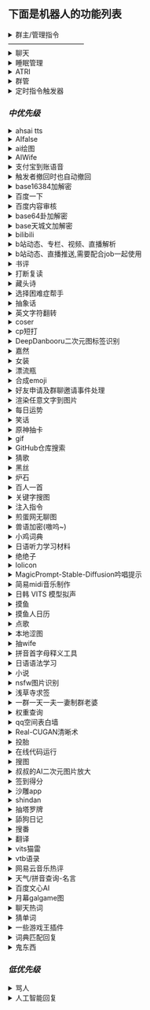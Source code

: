 ## 下面是机器人的功能列表

<details>
  <summary>群主/管理指令</summary>

  - [x] /启用 xxx (在发送的群启用xx功能)

  - [x] /禁用 xxx (在发送的群禁用xx功能)

  - [x] /服务列表
  
  - [x] /用法 xxx

  * 以上功能仅群主/管理可使用

</details>
———————————
<details>
  <summary>聊天</summary>

  - [x] [BOT名字]

  - [x] [戳一戳BOT]

  - [x] 空调开

  - [x] 空调关

  - [x] 群温度

  - [x] 设置温度[正整数]

</details>
<details>
  <summary>睡眠管理</summary>

  - [x] 早安 | 晚安

</details>
<details>
  <summary>ATRI</summary>
  `
  - [x] 具体指令看 /用法 atri

</details>
<details>
  <summary>群管</summary>

  - [x] 禁言[@xxx][分钟]

  - [x] 解除禁言[@xxx]

  - [x] 我要自闭 | 禅定 x [分钟 | 小时 | 天]

  - [x] 开启全员禁言

  - [x] 解除全员禁言

  - [x] 升为管理[@xxx]

  - [x] 取消管理[@xxx]

  - [x] 修改名片[@xxx][xxx]

  - [x] 修改头衔[@xxx][xxx]

  - [x] 申请头衔[xxx]

  - [x] 踢出群聊[@xxx]

  - [x] 退出群聊[群号]@Bot

  - [x] \*入群欢迎

  - [x] \*退群通知

  - [x] 设置欢迎语[欢迎~]  可选添加 [{at}] [{nickname}] [{avatar}] [{id}]

  - [x] 在[MM]月[dd]日的[hh]点[mm]分时(用[url])提醒大家[xxx]

  - [x] 在[MM]月[每周 | 周几]的[hh]点[mm]分时(用[url])提醒大家[xxx]

  - [x] 取消在[MM]月[dd]日的[hh]点[mm]分的提醒

  - [x] 取消在[MM]月[每周 | 周几]的[hh]点[mm]分的提醒

  - [x] 在"cron"时(用[url])提醒大家[xxx]

  - [x] 取消在"cron"的提醒

  - [x] 列出所有提醒

  - [x] 翻牌

  - [x] [开启 | 关闭]入群验证

  - [x] [开启 | 关闭]gist加群自动审批

  - [x] 对信息回复:[设置 | 取消]精华

  - [x] 取消精华 [信息ID]

  - [x] /精华列表

  - [ ] 同意好友请求

  - [x] 对信息回复: 撤回

  - [ ] 警告[@xxx]

  - 注：使用gist加群自动审批，请在群介绍添加以下说明，同时开启`需要回答问题并由管理员审核`：加群请在github新建一个gist，其文件名为本群群号的字符串的md5(小写)，内容为一行，是当前unix时间戳(10分钟内有效)。然后请将您的用户名和gist哈希(小写)按照username/gisthash的格式填写到回答即可。

  - 设置欢迎语可选添加参数说明：{at}可在发送时艾特被欢迎者 {nickname}是被欢迎者名字 {avatar}是被欢迎者头像 {uid}是被欢迎者QQ号 {gid}是当前群群号 {groupname} 是当前群群名

</details>
<details>
  <summary>定时指令触发器</summary>

  - 注意：触发器具有限速，每 2s 仅允许最多一次触发

  - [x] 记录以"完全匹配关键词"触发的(代表我执行的)指令

  - [x] 取消以"完全匹配关键词"触发的(代表我执行的)指令

  - [x] 记录在"cron"触发的(别名xxx的)指令

  - [x] 取消在"cron"触发的指令

  - [x] 查看所有触发指令

  - [x] 查看在"cron"触发的指令

  - [x] 查看以"完全匹配关键词"触发的(代表我执行的)指令

  - [x] 注入指令结果：任意指令

  - [x] 执行指令：任意指令

  - 注：任意指令可以使用形如`?::参数1提示语::1!`,`?::参数2提示语::2!`,`?::?可选参数3提示语，不回答将填入空值::3!`,`!::从url获取的参数::4!`,`!::?可选的从url获取的参数，出错将填入空值::5!`的未定参数，在注入时一一匹配

  - 一些示例

> 每日9:30推送摸鱼人日历

```
记录在"30 9 * * *"触发的指令
run[CQ:image,file=https://api.vvhan.com/api/moyu]
```

> 每日12:00以1/2概率执行coser指令

```python
记录在"0 12 * * *"触发的指令
注入指令结果：>runcoderaw py
from random import random
if random() > 0.5: print('coser')
else: print('今天没有coser哦~')
```

> 每日15:00询问设置定时者否想看coser

```python
记录在"0 15 * * *"触发的指令
注入指令结果：>runcoderaw py
if '?::想看coser吗？::1!' == '想': print('coser')
else: print('好吧')
```

> 自行编写简易的选择困难症助手小插件

```python
记录以"简易的选择困难症助手"触发的指令
执行指令：>runcoderaw py
from random import random
if random() > 0.5: print('您最终会选?::请输入您的选择1::1!')
else: print('您最终会选?::请输入您的选择2::2!')
简易的选择困难症助手
```

> 自行编写随机b站404页趣图插件

```python
记录以"随机b站404页趣图"触发的代表我执行的指令
注入指令结果：>runcoderaw py
import json
j = json.loads(r'''!::https://api.iyk0.com/bili_chart::1!''')
print("run[CQ:image,file="+j["img"]+"]")
随机b站404页趣图
```

![随机b站404页趣图](https://user-images.githubusercontent.com/41315874/157371451-c09ad3bb-c61a-4a42-9c47-fab3305bc0f8.png)

  - [x] [我|大家|有人][说|问][正则表达式]你[答|说|做|执行][模版]

  - [x] [查看|看看][我|大家|有人][说|问][正则表达式]

  - [x] 删除[大家|有人|我][说|问|让你做|让你执行][正则表达式]

  - 注：模版是指含有`$1` `$2`这样的未定参数，会在正则匹配时按顺序填入子匹配对应值

</details>

### *中优先级*
<details>
  <summary>ahsai tts</summary>

  - [x] 使[ 伊織弓鶴 | 紲星あかり | 結月ゆかり | 京町セイカ |東北きりたん | 東北イタコ | ついなちゃん標準語 | ついなちゃん関西弁 | 音街ウナ | 琴葉茜 | 吉田くん | 民安ともえ | 桜乃そら | 月読アイ | 琴葉葵 | 東北ずん子 | 月読ショウタ | 水奈瀬コウ ]说(日语)

</details>
<details>
  <summary>AIfalse</summary>

  - [x] 查询计算机当前活跃度: [检查身体 | 自检 | 启动自检 | 系统状态]

  - [x] 设置默认限速为每 m [分钟 | 秒] n 次触发

</details>
<details>
  <summary>ai绘图</summary>

  - [x] [ ai绘图 | 生成色图 | 生成涩图 | ai画图 ] xxx

  - [x] [ ai高级绘图 | 高级生成色图 | 高级生成涩图 | ai高级画图 ] xxx

  - [x] [ 以图绘图 | 以图生图 | 以图画图 ] xxx [图片]|@xxx|[qq号]
  
  - [x] 设置ai绘图配置 [server] [token]
  
  - [x] 设置ai绘图撤回时间90s
  
  - [x] 查看ai绘图配置
  
  例: 设置ai绘图配置 http://91.216.169.75:5010 abc

  参考服务器 http://91.217.139.190:5010, http://91.216.169.75:5010, http://185.80.202.180:5010

  通过 http://91.217.139.190:5010/token 获取token

</details>
<details>
  <summary>AIWife</summary>

  - [x] waifu | 随机waifu(从[100000个AI生成的waifu](https://www.thiswaifudoesnotexist.net/)中随机一位)

</details>
<details>
  <summary>支付宝到账语音</summary>

  - [x] 支付宝到账 1

</details>
<details>
  <summary>触发者撤回时也自动撤回</summary>


  - [x] 撤回一条消息

</details>
<details>
  <summary>base16384加解密</summary>

  - [x] 加密xxx

  - [x] 解密xxx

  - [x] 用yyy加密xxx

  - [x] 用yyy解密xxx

</details>
<details>
  <summary>百度一下</summary>

  - [x] 百度下[xxx]

</details>
<details>
  <summary>百度内容审核</summary>

  - [x] 获取BDAkey

  - [x] 配置BDAKey [API Key] [Secret Key]

  - [x] 获取BDAkey

  - [x] [开启|关闭]内容审核

  - [x] [开启|关闭]撤回提示

  - [x] [开启|关闭]详细提示

  - [x] [开启|关闭]撤回禁言

  - [x] [开启|关闭]禁言累加

  - [x] [开启|关闭]文本检测

  - [x] [开启|关闭]图像检测

  - [x] 设置最大禁言时间[分钟，默认:60,最大43200]

  - [x] 设置每次累加时间[分钟，默认:1]

  - [x] 设置撤回禁言时间[分钟，默认:1]

  - [x] 查看检测类型

  - [x] 查看检测配置

  - [x] 测试文本检测[文本内容]

  - [x] 测试图像检测[图片]

  - [x] 设置检测类型[类型编号]

  - [x] 设置不检测类型[类型编号]

    检测类型编号列表:[1:违禁违规|2:文本色情|3:敏感信息|4:恶意推广|5:低俗辱骂|6:恶意推广-联系方式|7:恶意推广-软文推广]
</details>
<details>
  <summary>base64卦加解密</summary>

  - [x] 六十四卦加密xxx

  - [x] 六十四卦解密xxx

  - [x] 六十四卦用yyy加密xxx

  - [x] 六十四卦用yyy解密xxx

</details>
<details>
  <summary>base天城文加解密</summary>

  - [x] 天城文加密xxx

  - [x] 天城文解密xxx

  - [x] 天城文用yyy加密xxx

  - [x] 天城文用yyy解密xxx

</details>
<details>
  <summary>bilibili</summary>

  - [x] >vup info [xxx]

  - [x] >user info [xxx]

  - [x] 查成分 [xxx]

  - [x] 查弹幕 [xxx] 2 (最后一个参数是页码)

  - [x] 设置b站cookie b_ut=7;buvid3=0;i-wanna-go-back=-1;innersign=0; (最好把cookie设全)

    获取Cookie可以使用[这个工具](https://github.com/XiaoMiku01/login_bili_go)
    
  - [x] 更新vup

</details>
<details>
  <summary>b站动态、专栏、视频、直播解析</summary>

  - [x] t.bilibili.com/642277677329285174 | bilibili.com/read/cv17134450 | bilibili.com/video/BV13B4y1x7pS | live.bilibili.com/22603245

</details>
<details>
  <summary>b站动态、直播推送,需要配合job一起使用</summary>

  - [x] 添加b站订阅[uid|name]

  - [x] 取消b站订阅[uid|name]
  
  - [x] 取消b站动态订阅[uid|name]
  
  - [x] 取消b站直播订阅[uid|name]
  
  - [x] b站推送列表
  
  - [x] 拉取b站推送 (使用job执行定时任务------记录在"@every 10s"触发的指令) 

</details>
<details>
  <summary>书评</summary>

  - [x] 书评[xxx]

  - [x] 随机书评

</details>
<details>
  <summary>打断复读</summary>

  - [x] (打断三次以上的复读)

</details>
<details>
  <summary>藏头诗</summary>

  - [x] 藏头诗[xxx]

  - [x] 藏尾诗[xxx]

</details>
<details>
  <summary>选择困难症帮手</summary>

  - [x] 选择[选择项1]还是[选项2]还是[更多选项]

</details>
<details>
  <summary>抽象话</summary>

  - [x] 抽象翻译[xxx]

</details>
<details>
  <summary>英文字符翻转</summary>

  - [x] 翻转 I love you

</details>
<details>
  <summary>coser</summary>

  - [x] coser

</details>
<details>
  <summary>cp短打</summary>

  - [x] 组cp[@xxx][@xxx]

  - [x] 磕cp大老师 雪乃

</details>
<details>
  <summary>DeepDanbooru二次元图标签识别</summary>

  - [x] 鉴赏图片[图片]

</details>
<details>
  <summary>嘉然</summary>

  - [x] 小作文

  - [x] 发大病

  - [x] 教你一篇小作文[作文]

</details>
<details>
  <summary>女装</summary>

  - [x] 女装

  - [x] 男装
  
  - [x] 随机女装
  
  - [x] 随机男装

</details>
<details>
  <summary>漂流瓶</summary>

  - [x] @Bot pick (随机捞一个漂流瓶)

  - [x] @Bot throw xxx (投递内容xxx,支持图片文字,投递内容需要大于10个字符或者带有图片)

</details>
<details>
  <summary>合成emoji</summary>

  - [x] [emoji][emoji]

</details>
<details>
  <summary>好友申请及群聊邀请事件处理</summary>

  - [x] [开启|关闭]自动同意[申请|邀请|主人]

  - [x] [同意|拒绝][申请|邀请][flag]

  - flag跟随事件一起发送, 默认同意主人的事件

</details>
<details>
  <summary>渲染任意文字到图片</summary>

  - [x] (用[终末体|终末变体|紫罗兰体|樱酥体|Consolas体|苹方体])渲染文字xxx
</details>
<details>
  <summary>每日运势</summary>

  - [x] 运势 | 抽签

  - [x] 设置底图[车万 DC4 爱因斯坦 星空列车 樱云之恋 富婆妹 李清歌 公主连结 原神 明日方舟 碧蓝航线 碧蓝幻想 战双 阴阳师 赛马娘 东方归言录 奇异恩典 夏日口袋 ASoul Hololive]

</details>
<details>
  <summary>笑话</summary>

  - [x] 讲个笑话[@xxx|qq号|人名] | 夸夸[@xxx|qq号|人名]

</details>
<details>
  <summary>原神抽卡</summary>

  - [x] 切换原神卡池

  - [x] 原神十连

</details>
<details>
  <summary>gif</summary>

  - [x] 爬[@xxx]

  - [x] 摸[@xxx]

  - [x] 搓[@xxx]

  - 注：更多指令请发送/用法 gif

</details>
<details>
  <summary>GitHub仓库搜索</summary>

  - [x] >github [xxx]

  - [x] >github -p [xxx]

</details>
<details>
  <summary>猜歌</summary>

  猜歌插件（该插件依赖ffmpeg）
	
  ---------主 人 指 令---------
  - [x] 设置猜歌歌库路径 [绝对路径]
  - [x] [创建/删除]歌单 [歌单名称]
  - [x] 下载歌曲[歌曲名称/网易云歌曲ID]到[歌单名称]
	
  -------管 理 员 指 令--------
  - [x] 设置猜歌默认歌单 [歌单名称]
  - [x] 上传歌曲[群文件的音乐名]到[歌单名称]
	
  ------公 用 指 令------
  - [x] 歌单列表
  - [x] [个人/团队]猜歌
	
  ------插 件 扩 展------
	
  - 本插件内置了[NeteaseCloudMusicApi](https://binaryify.github.io/NeteaseCloudMusicApi/#/)框架的一些功能
  - [x] 设置猜歌API帮助
  - [x] 设置猜歌API [API首页网址]
  - [x] 猜歌[开启/关闭][歌单/歌词]自动下载
  - [ ] 登录网易云
  - [x] 歌单信息 [网易云歌单链接/ID]
  - [x] [歌单名称]绑定网易云[网易云歌单链接/ID]
  - [x] 下载歌单[网易云歌单链接/ID]到[歌单名称]
  - [x] 解除绑定 [歌单名称]

</details>
<details>
  <summary>黑丝</summary>

  - [x] 来点黑丝/白丝/jk/巨乳/足控/网红

</details>
<details>
  <summary>炉石</summary>

  - [x] 搜卡[xxxx]

  - [x] [卡组代码xxx]

  - 注：更多搜卡指令参数：https://hs.fbigame.com/misc/searchhelp

</details>
<details>
  <summary>百人一首</summary>

  - [x] 百人一首

  - [x] 百人一首之n

</details>
<details>
  <summary>关键字搜图</summary>

  - [x] 来张 [xxx]

</details>
<details>
  <summary>注入指令</summary>

  - [x] run[CQ码]

</details>
<details>
  <summary>煎蛋网无聊图</summary>

  - [x] 来份[屌|弔|吊]图

  - [x] 更新[屌|弔|吊]图

  </details>
<details>
  <summary>兽语加密(嗷呜~)</summary>

  - [x] 兽语加密xxx

  - [x] 兽语解密xxx

</details>
<details>
  <summary>小鸡词典</summary>

  - [x] [查梗|小鸡词典][梗]

</details>
<details>
  <summary>日语听力学习材料</summary>

  - [x] 随机日语听力
  
  - [x] 随机日语歌曲
  
  - [x] 日语听力 xxx
  
  - [x] 日语歌曲 xxx

</details>
<details>
  <summary>绝绝子</summary>

  - [x] 喝奶茶绝绝子 | 绝绝子吃饭

</details>
<details>
  <summary>lolicon</summary>

  - [x] 随机图片

  - [x] 随机图片 萝莉|少女

  - [x] 设置随机图片地址[http...]

  - 每一小时发一张图
```
记录在"@every 1h"触发的指令
来份萝莉
```

</details>
<details>
  <summary>MagicPrompt-Stable-Diffusion吟唱提示</summary>

  - [x] 吟唱提示[xxxx]

</details>
<details>
  <summary>简易midi音乐制作</summary>

  - [x] midi制作 CCGGAAGR FFEEDDCR GGFFEEDR GGFFEEDR CCGGAAGR FFEEDDCR

  - [x] 个人听音练习
  
  - [x] 团队听音练习
  
  - [x] *.mid (midi 转 txt)
  
  - [x] midi制作*.txt (txt 转 midi)
  
  - [x] 设置音色40 (0~127)

  - [x] 注: 该插件需要安装timidity, linux安装脚本可参考 https://gitcode.net/anto_july/midi/-/raw/master/timidity.sh, windows安装脚本可参考 https://gitcode.net/anto_july/midi/-/raw/master/timidity.bat?inline=false, windows需要管理员模式运行
  
  - [x] 符号说明: C5是中央C,后面不写数字,默认接5,Cb6<1,b代表降调,#代表升调,6比5高八度,<1代表音长×2,<3代表音长×8,<-1代表音长×0.5,<-3代表音长×0.125,R是休止符

</details>
<details>
  <summary>日韩 VITS 模型拟声</summary>

  - [x] 让[宁宁|爱瑠|芳乃|茉子|丛雨|小春|七海]说(日语)

  - [x] 让[수아|미미르|아린|연화|유화|선배]说(韩语)

  - [x] 让[派蒙|空|荧|阿贝多|枫原万叶|温迪|八重神子|纳西妲|钟离|诺艾尔|凝光|托马|北斗|莫娜|荒泷一斗|提纳里|芭芭拉|艾尔海森|雷电将军|赛诺|琴|班尼特|五郎|神里绫华|迪希雅|夜兰|辛焱|安柏|宵宫|云堇|妮露|烟绯|鹿野院平藏|凯亚|达达利亚|迪卢克|可莉|早柚|香菱|重云|刻晴|久岐忍|珊瑚宫心海|迪奥娜|戴因斯雷布|魈|神里绫人|丽莎|优菈|凯瑟琳|雷泽|菲谢尔|九条裟罗|甘雨|行秋|胡桃|迪娜泽黛|柯莱|申鹤|砂糖|萍姥姥|奥兹|罗莎莉亚|式大将|哲平|坎蒂丝|托克|留云借风真君|昆钧|塞琉斯|多莉|大肉丸|莱依拉|散兵|拉赫曼|杜拉夫|阿守|玛乔丽|纳比尔|海芭夏|九条镰治|阿娜耶|阿晃|阿扎尔|七七|博士|白术|埃洛伊|大慈树王|女士|丽塔|失落迷迭|缭乱星棘|伊甸|伏特加女孩|狂热蓝调|莉莉娅|萝莎莉娅|八重樱|八重霞|卡莲|第六夜想曲|卡萝尔|姬子|极地战刃|布洛妮娅|次生银翼|理之律者|迷城骇兔|希儿|魇夜星渊|黑希儿|帕朵菲莉丝|天元骑英|幽兰黛尔|德丽莎|月下初拥|朔夜观星|暮光骑士|明日香|李素裳|格蕾修|梅比乌斯|渡鸦|人之律者|爱莉希雅|爱衣|天穹游侠|琪亚娜|空之律者|薪炎之律者|云墨丹心|符华|识之律者|维尔薇|芽衣|雷之律者|阿波尼亚]说(中文)

</details>
<details>
  <summary>摸鱼</summary>

  - [x] /启用 moyu

  - [x] /禁用 moyu

```
记录在"0 10 * * *"触发的指令
摸鱼提醒
```

</details>
<details>
  <summary>摸鱼人日历</summary>

  - [x] /启用 moyucalendar

  - [x] /禁用 moyucalendar

```
记录在"30 8 * * *"触发的指令
摸鱼人日历
```

</details>
<details>
  <summary>点歌</summary>

  - [x] 点歌[xxx]

  - [x] 网易点歌[xxx]

  - [x] 酷我点歌[xxx]

  - [x] 酷狗点歌[xxx]

</details>
<details>
  <summary>本地涩图</summary>

  - [x] 本地[xxx]

  - [x] 刷新本地[xxx]

  - [x] 设置本地setu绝对路径[xxx]

  - [x] 刷新所有本地setu

  - [x] 所有本地setu分类

  - 注：刷新文件夹较慢，请耐心等待刷新完成，会提示“成功”。

</details>
<details>
  <summary>抽wife</summary>

  - [x] 抽wife[@xxx]

  - [x] 添加wife[名字][图片]

  - [x] 删除wife[名字]

  - [x] [让 | 不让]所有人均可添加wife

  - 注：不同群添加后不会重叠

</details>
<details>
  <summary>拼音首字母释义工具</summary>

  - [x] ?? [缩写]

</details>
<details>
  <summary>日语语法学习</summary>

  - [x] 日语语法 [xxx] (使用tag随机)
  
  - [x] 搜索日语语法 [xxx]

</details>
<details>
  <summary>小说</summary>

  - [x] 小说[xxx]

</details>
<details>
  <summary>nsfw图片识别</summary>

  - [x] nsfw打分[图片]

  - [x] 当图片属于非 neutral 类别时自动发送评价(默认禁用，启用输入 /启用 nsfwauto)

</details>
<details>
  <summary>浅草寺求签</summary>

  - [x] 求签 | 占卜

  - [x] 解签

</details>
<details>
  <summary>一群一天一夫一妻制群老婆</summary>

  - 引入好感度系统，好感度越高，自由恋爱成功率越高
  
  - [x] 设置CD为xx小时

  - [x] [允许|禁止]自由恋爱

  - [x] [允许|禁止]牛头人

  - [x] 娶群友

  - [x] [娶|嫁][@对方QQ]
  
  - [x] 当[对方Q号|@对方QQ]的小三

  - [x] 做媒 @攻方QQ @受方QQ
  
  - [x] 买礼物给[对方Q号|@对方QQ]

  - [x] 群老婆列表

  - [x] 查好感度[对方Q号|@对方QQ]

  - [x] 好感度列表

  - [x] 重置花名册

</details>
<details>
  <summary>权重查询</summary>

  - 来看看大家的账号分吧~据说越高越不容易封号哦

  - [x] 权重查询+@xxx

  - [x] 权重查询+QQ号(为空时匹配触发者QQ)

</details>
<details>
  <summary>qq空间表白墙</summary>

  - [x] 登录QQ空间 (Cookie过期很快, 要经常登录)
  
  - [x] 发说说[xxx]
  
  - [x] (匿名)发表白墙[xxx]
  
  - [x] [ 同意 | 拒绝 ]表白墙 1,2,3 (最后一个参数是表白墙的序号数组, 用英文逗号连接)
  
  - [x] 查看[ 等待 | 同意 | 拒绝 | 所有 ]表白墙 0 (最后一个参数是页码, 建议私聊审稿)

</details>
<details>
  <summary>Real-CUGAN清晰术</summary>

  - [x] 清晰术(双重吟唱|三重吟唱|四重吟唱)(强力术式|中等术式|弱术式|不变式|原式)[图片]

</details>
<details>
  <summary>投胎</summary>

  - [x] reborn

  - 注：本插件来源于[tgbot](https://github.com/YukariChiba/tgbot/blob/main/modules/Reborn.py)

</details>
<details>
  <summary>在线代码运行</summary>

  - [x] >runcode [language] help

  - [x] >runcode [language] [code block]

  - [x] >runcoderaw [language] [code block]

</details>
<details>
  <summary>搜图</summary>

  - [x] 以图搜图 | 搜索图片 | 以图识图[图片]

  - [x] 搜图[P站图片ID]

  - [x] 设置 saucenao api key [apikey]

</details>
<details>
  <summary>叔叔的AI二次元图片放大</summary>

  - [x] 放大图片[图片]

</details>
<details>
  <summary>签到得分</summary>

  - [x] 签到
  - [x] 获得签到背景[@xxx] | 获得签到背景
  - [x] 查看等级排名
  - 注:跨群排行
  - [x] 查看我的钱包
  - [x] 查看钱包排名
  - 注:本群排行，若群人数太多不建议使用该功能!!!

</details>
<details>
  <summary>沙雕app</summary>

- [x] 哄我
- [x] 渣我
- [x] 来碗绿茶
- [x] 发个朋友圈
- [x] 来碗毒鸡汤
- [x] 讲个段子
- [x] 马丁路德骂我

</details>
<details>
  <summary>shindan</summary>

  - [x] 今天是什么少女[@xxx]

  - [x] 异世界转生[@xxx]

  - [x] 卖萌[@xxx]

  - [x] 抽老婆[@xxx]

  - [x] 黄油角色[@xxx]

</details>
<details>
  <summary>抽塔罗牌</summary>

  - [x] 抽[塔罗牌|大阿卡纳|小阿卡纳]
  - [x] 抽n张[塔罗牌|大阿卡纳|小阿卡纳]
  - [x] 解塔罗牌[牌名]
  - [x] [塔罗|大阿卡纳|小阿卡纳|混合]牌阵[圣三角|时间之流|四要素|五牌阵|吉普赛十字|马蹄|六芒星]

</details>
<details>
  <summary>舔狗日记</summary>

  - [x] 舔狗日记

</details>
<details>
  <summary>搜番</summary>

  - [x] 搜番 | 搜索番剧[图片]

</details>
<details>
  <summary>翻译</summary>

  - [x] >TL 你好

</details>
<details>
  <summary>vits猫雷</summary>

  - [x] 让猫雷说[xxxx]

</details>
<details>
  <summary>vtb语录</summary>

  - [x] vtb语录

  - [x] 随机vtb

  - [x] 更新vtb

</details>
<details>
  <summary>网易云音乐热评</summary>

  - [x] 来份网易云热评

  </details>
<details>
  <summary>天气/拼音查询-名言</summary>

  - [x] xx天气

  - [x] xx拼音

  - [x] 每日情话/一言/鸡汤

  - [x] 绕口令

</details>
<details>
  <summary>百度文心AI</summary>

  基于百度文心API的一些功能

  key申请链接：https://wenxin.baidu.com/moduleApi/key
  
  - [x] 为[自己/本群/QQ号/群+群号]设置文心key [API Key] [Secret Key]
  
  - [x] 为[自己/本群/QQ号/群+群号]设置画图key [API Key] [Secret Key]
  
  例：“为10086设置画图key 123 456”；“为群10010设置画图key 789 101”
  
  文心key和画图key的API key 可以是相同的，只是文心key日限为200，画图日限为50，以此作区别。
  
  - [x] 文心作文 (x字的)[作文题目]
  
  - [x] 文心提案 (x字的)[文案标题]
  
  - [x] 文心摘要 (x字的)[文章内容]
  
  - [x] 文心小说 (x字的)[小说上文]
  
  - [x] 文心对联 [上联]
  
  - [x] 文心问答 [问题]
	
  - [x] 文心补全 [带“_”的填空题]
  
  - [x] 文心自定义 [prompt]

  - [x] [bot名称]画几张[图片描述]的[图片类型][图片尺寸]

  指令示例：

  - 文心作文 我的椛椛机器人

  - 文心作文 300字的我的椛椛机器人

  - 椛椛帮我画几张金凤凰，背景绚烂，高饱和，古风，仙境，高清，4K，古风的油画方图

</details>
<details>
  <summary>月幕galgame图</summary>

  - [x] 随机galCG

  - [x] 随机gal表情包

  - [x] galCG[xxx]

  - [x] gal表情包[xxx]

  - [x] 更新gal

</details>
<details>
  <summary>聊天热词</summary>

  - [x] 热词 [群号] [消息数目]|热词 123456 1000

</details>
<details>
  <summary>猜单词</summary>

  - [x] 个人猜单词

  - [x] 团队猜单词

  - [x] 团队六阶猜单词

  - [x] 团队七阶猜单词

</details>
<details>
  <summary>一些游戏王插件</summary>
  
  ##### 白鸽API卡查
	    
  ###### `"github.com/FloatTech/ZeroBot-Plugin/plugin/ygo/ygocdb.go"`
  - [x] /ydp [xxx]
  - [x] /yds [xxx]
  - [x] /ydb [xxx]
  - 注：[xxx]为搜索内容;p:返回一张图片;s:返回一张效果描述;b:高级搜索
	
  ##### 集换社卡价查询

  ###### `"github.com/FloatTech/ZeroBot-Plugin/plugin/ygo/ygotrade.go"`
  - [x] 查卡价 [卡名]
  - [x] 查卡价 [卡名] -r [稀有度 稀有度 ...]
  - [x] 查卡店  [卡名]
  - [x] 查卡店  [卡名] -r [稀有度]
  - 注：卡店只支持单个稀有度查询
	
</details>
<details>
  <summary>词典匹配回复</summary>

  - [x] 切换[kimo|傲娇|可爱]词库
  - [x] 设置词库触发概率0.x (0<x<9)

  - 注：由于占用资源较大，默认注释。

</details>
<details>
  <summary>鬼东西</summary>

  - [x] 鬼东西列表

  - [x] 查询鬼东西[序号][@xxx]

  - 注：由于需要科学，默认注释。

</details>

### *低优先级*

<details>
  <summary>骂人</summary>

  - [x] 骂我

  - [x] 大力骂我

</details>
<details>
  <summary>人工智能回复</summary>

  - [x] @Bot 任意文本(任意一句话回复)

  - [x] 设置回复模式[青云客 | 小爱]

</details>
